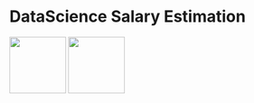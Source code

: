 # DataScience Salary Estimation

<p float="left">
  <img src="https://github.com/ParsaMehdipour/DataScience-Salary-Estimation/assets/75223567/45e9ea08-7120-42a3-b8d3-9fbd213e0973)https://github.com/ParsaMehdipour/DataScience-Salary-Estimation/assets/75223567/45e9ea08-7120-42a3-b8d3-9fbd213e0973" width="100" />
  <img src="https://github.com/ParsaMehdipour/DataScience-Salary-Estimation/assets/75223567/9e59b59d-b97a-418e-9da6-84dbd7d4e6e2)https://github.com/ParsaMehdipour/DataScience-Salary-Estimation/assets/75223567/9e59b59d-b97a-418e-9da6-84dbd7d4e6e2" width="100" /> 
</p>
